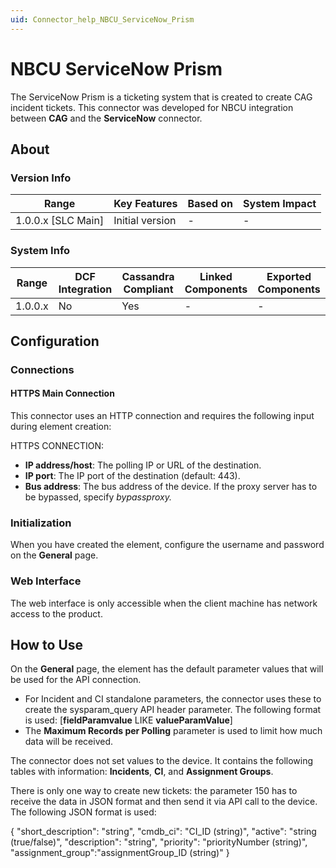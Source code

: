 ```yaml
---
uid: Connector_help_NBCU_ServiceNow_Prism
---
```


# NBCU ServiceNow Prism

The ServiceNow Prism is a ticketing system that is created to create CAG incident tickets. This connector was developed for NBCU integration between **CAG** and the **ServiceNow** connector.

## About

### Version Info

| Range                | Key Features     | Based on     | System Impact     |
|----------------------|------------------|--------------|-------------------|
| 1.0.0.x \[SLC Main\] | Initial version  | \-           | \-                |

### System Info

| Range     | DCF Integration     | Cassandra Compliant     | Linked Components     | Exported Components     |
|-----------|---------------------|-------------------------|-----------------------|-------------------------|
| 1.0.0.x   | No                  | Yes                     | \-                    | \-                      |

## Configuration

### Connections

#### HTTPS Main Connection

This connector uses an HTTP connection and requires the following input during element creation:

HTTPS CONNECTION:

- **IP address/host**: The polling IP or URL of the destination.
- **IP port**: The IP port of the destination (default: 443).
- **Bus address**: The bus address of the device. If the proxy server has to be bypassed, specify *bypassproxy.*

### Initialization

When you have created the element, configure the username and password on the **General** page.

### Web Interface

The web interface is only accessible when the client machine has network access to the product.

## How to Use

On the **General** page, the element has the default parameter values that will be used for the API connection.

- For Incident and CI standalone parameters, the connector uses these to create the sysparam_query API header parameter. The following format is used: \[**fieldParamvalue** LIKE **valueParamValue**\]
- The **Maximum Records per Polling** parameter is used to limit how much data will be received.

The connector does not set values to the device. It contains the following tables with information: **Incidents**, **CI**, and **Assignment Groups**.

There is only one way to create new tickets: the parameter 150 has to receive the data in JSON format and then send it via API call to the device. The following JSON format is used:

{
"short_description": "string",
"cmdb_ci": "CI_ID (string)",
"active": "string (true/false)",
"description": "string",
"priority": "priorityNumber (string)",
"assignment_group":"assignmentGroup_ID (string)"
}
